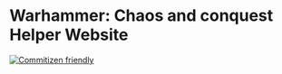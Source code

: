 # Warhammer: Chaos and conquest Helper Website

[![Commitizen friendly](https://img.shields.io/badge/commitizen-friendly-brightgreen.svg)](http://commitizen.github.io/cz-cli/)
